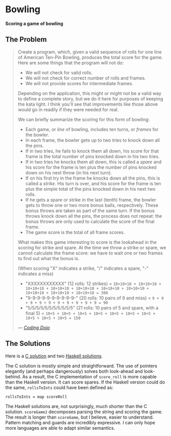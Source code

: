 Bowling
=======
**Scoring a game of bowling**


The Problem
-----------

> Create a program, which, given a valid sequence of rolls for one line of
> American Ten-Pin Bowling, produces the total score for the game. Here are
> some things that the program will not do:
>
> *   We will not check for valid rolls.
> *   We will not check for correct number of rolls and frames.
> *   We will not provide scores for intermediate frames.
>
> Depending on the application, this might or might not be a valid way to
> define a complete story, but we do it here for purposes of keeping the kata
> light. I think you'll see that improvements like those above would go in
> readily if they were needed for real.
>
> We can briefly summarize the scoring for this form of bowling:
>
> *   Each game, or *line* of bowling, includes ten turns, or *frames* for the
>     bowler.
> *   In each frame, the bowler gets up to two tries to knock down all the
>     pins.
> *   If in two tries, he fails to knock them all down, his score for that
>     frame is the total number of pins knocked down in his two tries.
> *   If in two tries he knocks them all down, this is called a *spare* and his
>     score for the frame is ten plus the number of pins knocked down on his
>     next throw (in his next turn).
> *   If on his first try in the frame he knocks down all the pins, this is
>     called a *strike*. His turn is over, and his score for the frame is ten
>     plus the simple total of the pins knocked down in his next two rolls.
> *   If he gets a spare or strike in the last (tenth) frame, the bowler gets
>     to throw one or two more bonus balls, respectively. These bonus throws
>     are taken as part of the same turn. If the bonus throws knock down all
>     the pins, the process does not repeat: the bonus throws are only used to
>     calculate the score of the final frame.
> *   The game score is the total of all frame scores.
>
> What makes this game interesting to score is the lookahead in the scoring for
> strike and spare. At the time we throw a strike or spare, we cannot calculate
> the frame score: we have to wait one or two frames to find out what the bonus
> is.
>
> (When scoring "X" indicates a strike, "/" indicates a spare, "-" indicates a
> miss)
>
> *   "XXXXXXXXXXXX"
>     (12 rolls: 12 strikes) =
>     `10+10+10 + 10+10+10 + 10+10+10 + 10+10+10 + 10+10+10 + 10+10+10 +
>     10+10+10 + 10+10+10 + 10+10+10 + 10+10+10
>     = 300`
> *   "9-9-9-9-9-9-9-9-9-9-"
>     (20 rolls: 10 pairs of 9 and miss) =
>     `9 + 9 + 9 + 9 + 9 + 9 + 9 + 9 + 9 + 9
>     = 90`
> *   "5/5/5/5/5/5/5/5/5/5/5"
>     (21 rolls: 10 pairs of 5 and spare, with a final 5) =
>     `10+5 + 10+5 + 10+5 + 10+5 + 10+5 + 10+5 + 10+5 + 10+5 + 10+5 + 10+5
>     = 150`
>
> &mdash; <cite>[Coding Dojo][]</cite>

  [Coding Dojo]: http://codingdojo.org/cgi-bin/wiki.pl?KataBowling


The Solutions
-------------

Here is a [C solution](c) and two [Haskell solutions](hs).

The C solution is mostly simple and straightforward. The use of pointers
elegantly (and perhaps dangerously) solves both look-ahead and look-behind. As
a result, the C implementation of `score_roll` is more capable than the Haskell
version. It can score spares. If the Haskell version could do the same,
`rollsToInts` could have been defined as:

    rollsToInts = map scoreRoll

The Haskell solutions are, not surprisingly, much shorter than the C solution.
`scoreGame2` decomposes parsing the string and scoring the game. The result is
longer than `scoreGame`, but I believe, easier to understand. Pattern matching
and guards are incredibly expressive. I can only hope more languages are able
to adapt similar semantics.
